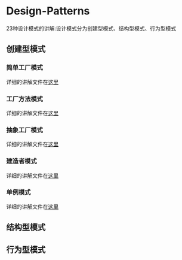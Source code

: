 # Design-Patterns
23种设计模式的讲解:设计模式分为创建型模式、结构型模式、行为型模式
## 创建型模式
### 简单工厂模式
详细的讲解文件在[这里](https://github.com/oeljeklaus-you/Design-Patterns/blob/master/设计模式(一)简单工厂模式.md)
### 工厂方法模式
详细的讲解文件在[这里](https://github.com/oeljeklaus-you/Design-Patterns/blob/master/设计模式(二)工厂方法模式.md)
### 抽象工厂模式
详细的讲解文件在[这里](https://github.com/oeljeklaus-you/Design-Patterns/blob/master/设计模式(三)抽象工厂模式.md)
### 建造者模式
详细的讲解文件在[这里](https://github.com/oeljeklaus-you/Design-Patterns/blob/master/设计模式(四)建造者模式.md)
### 单例模式
详细的讲解文件在[这里](https://github.com/oeljeklaus-you/Design-Patterns/blob/master/设计模式(五)单例模式.md)
## 结构型模式
## 行为型模式

